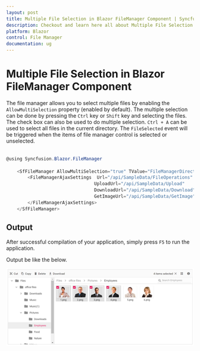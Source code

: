 ```yaml
---
layout: post
title: Multiple File Selection in Blazor FileManager Component | Syncfusion
description: Checkout and learn here all about Multiple File Selection in Syncfusion Blazor FileManager component and more.
platform: Blazor
control: File Manager
documentation: ug
---
```


# Multiple File Selection in Blazor FileManager Component

The file manager allows you to select multiple files by enabling the `AllowMultiSelection` property (enabled by default). The multiple selection can be done by pressing the `Ctrl` key or `Shift` key and selecting the files. The check box can also be used to do multiple selection. `Ctrl + A` can be used to select all files in the current directory. The `FileSelected` event will be triggered when the items of file manager control is selected or unselected.

```csharp

@using Syncfusion.Blazor.FileManager

    <SfFileManager AllowMultiSelection="true" TValue="FileManagerDirectoryContent">
        <FileManagerAjaxSettings  Url="/api/SampleData/FileOperations"
                                 UploadUrl="/api/SampleData/Upload"
                                 DownloadUrl="/api/SampleData/Download"
                                 GetImageUrl="/api/SampleData/GetImage">
        </FileManagerAjaxSettings>
    </SfFileManager>

```

## Output

After successful compilation of your application, simply press `F5` to run the application.

Output be like the below.

![Multiple Selection](images/multi-select.png)
